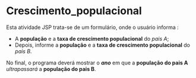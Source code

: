 # Crescimento_populacional
 Esta atividade JSP trata-se de um formulário, onde o usuário informa :
 - A **população** e a **taxa de crescimento populacional** do *pais A*;
 - Depois, informe a **população** e a **taxa de crescimento populacional** do _pais B_.
 
No final, o programa deverá mostrar o **_ano_** em que a **população do pais A** _ultrapassará_ a **população do pais B**.
